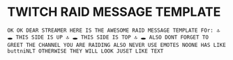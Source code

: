 # TWITCH RAID MESSAGE TEMPLATE

```plaintext
OK OK DEAR STREAMER HERE IS THE AWESOME RAID MESSAGE TEMPLATE FOr: 🔝 🕳 THIS SIDE IS UP 🔝 🕳 THIS SIDE IS TOP 🔝 🕳 ALSO DONT FORGET TO GREET THE CHANNEL YOU ARE RAIDING ALSO NEVER USE EMOTES NOONE HAS LIKE buttniNLT OTHERWISE THEY WILL LOOK JUSET LIKE TEXT
```